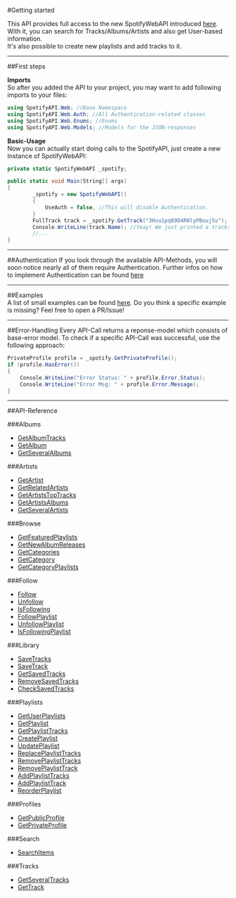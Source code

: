#Getting started

This API provides full access to the new SpotifyWebAPI introduced [here](https://developer.spotify.com/web-api/).  
With it, you can search for Tracks/Albums/Artists and also get User-based information.  
It's also possible to create new playlists and add tracks to it.

---

##First steps

**Imports**  
So after you added the API to your project, you may want to add following imports to your files:

```cs
using SpotifyAPI.Web; //Base Namespace
using SpotifyAPI.Web.Auth; //All Authentication-related classes
using SpotifyAPI.Web.Enums; //Enums
using SpotifyAPI.Web.Models; //Models for the JSON-responses
```

**Basic-Usage**  
Now you can actually start doing calls to the SpotifyAPI, just create a new Instance of SpotifyWebAPI:
```cs
private static SpotifyWebAPI _spotify;

public static void Main(String[] args)
{
        _spotify = new SpotifyWebAPI()
        {
            UseAuth = false, //This will disable Authentication.
        }
        FullTrack track = _spotify.GetTrack("3Hvu1pq89D4R0lyPBoujSv");
        Console.WriteLine(track.Name); //Yeay! We just printed a tracks name.
        //...
}
```

---

##Authentication
If you look through the available API-Methods, you will soon notice nearly all of them require Authentication.
Further infos on how to implement Authentication can be found [here](/SpotifyWebAPI/auth)

---

##Examples  
A list of small examples can be found [here](/SpotifyWebAPI/examples). Do you think a specific example is missing? Feel free to open a PR/Issue!

---

##Error-Handling
Every API-Call returns a reponse-model which consists of base-error model. To check if a specific API-Call was successful, use the following approach:
```cs
PrivateProfile profile = _spotify.GetPrivateProfile();
if (profile.HasError())
{
    Console.WriteLine("Error Status: " + profile.Error.Status);
    Console.WriteLine("Error Msg: " + profile.Error.Message);
}
```

---

##API-Reference

###Albums
* [GetAlbumTracks](/SpotifyWebAPI/albums#getalbumtracks)
* [GetAlbum](/SpotifyWebAPI/albums#getalbum)
* [GetSeveralAlbums](/SpotifyWebAPI/albums#getseveralalbums)

###Artists
* [GetArtist](/SpotifyWebAPI/artists#getartist)
* [GetRelatedArtists](/SpotifyWebAPI/artists#getrelatedartists)
* [GetArtistsTopTracks](/SpotifyWebAPI/artists#getartiststoptracks)
* [GetArtistsAlbums](/SpotifyWebAPI/artists#getartistsalbums)
* [GetSeveralArtists](/SpotifyWebAPI/artists#getseveralartists)

###Browse
* [GetFeaturedPlaylists](/SpotifyWebAPI/browse#getfeaturedplaylists)
* [GetNewAlbumReleases](/SpotifyWebAPI/browse#getnewalbumreleases)
* [GetCategories](/SpotifyWebAPI/browse#getcategories)
* [GetCategory](/SpotifyWebAPI/browse#getcategory)
* [GetCategoryPlaylists](/SpotifyWebAPI/browse#getcategoryplaylists)

###Follow
* [Follow](/SpotifyWebAPI/follow#follow)
* [Unfollow](/SpotifyWebAPI/follow#unfollow)
* [IsFollowing](/SpotifyWebAPI/follow#isfollowing)
* [FollowPlaylist](/SpotifyWebAPI/follow#followplaylist)
* [UnfollowPlaylist](/SpotifyWebAPI/follow#unfollowplaylist)
* [IsFollowingPlaylist](/SpotifyWebAPI/follow#isfollowingplaylist)

###Library
* [SaveTracks](/SpotifyWebAPI/library#savetracks)
* [SaveTrack](/SpotifyWebAPI/library#savetrack)
* [GetSavedTracks](/SpotifyWebAPI/library#getsavedtracks)
* [RemoveSavedTracks](/SpotifyWebAPI/library#removesavedtracks)
* [CheckSavedTracks](/SpotifyWebAPI/library#checksavedtracks)

###Playlists
* [GetUserPlaylists](/SpotifyWebAPI/playlists#getuserplaylists)
* [GetPlaylist](/SpotifyWebAPI/playlists#getplaylist)
* [GetPlaylistTracks](/SpotifyWebAPI/playlists#getplaylisttracks)
* [CreatePlaylist](/SpotifyWebAPI/playlists#createplaylist)
* [UpdatePlaylist](/SpotifyWebAPI/playlists#updateplaylist)
* [ReplacePlaylistTracks](/SpotifyWebAPI/playlists#replaceplaylisttracks)
* [RemovePlaylistTracks](/SpotifyWebAPI/playlists#removeplaylisttracks)
* [RemovePlaylistTrack](/SpotifyWebAPI/playlists#removeplaylisttrack)
* [AddPlaylistTracks](/SpotifyWebAPI/playlists#addplaylisttracks)
* [AddPlaylistTrack](/SpotifyWebAPI/playlists#addplaylisttrack)
* [ReorderPlaylist](/SpotifyWebAPI/playlists#reorderplaylist)

###Profiles
* [GetPublicProfile](/SpotifyWebAPI/profiles#getpublicprofile)
* [GetPrivateProfile](/SpotifyWebAPI/profiles#getprivateprofile)

###Search
* [SearchItems](/SpotifyWebAPI/search#searchitems)

###Tracks
* [GetSeveralTracks](/SpotifyWebAPI/tracks#getseveraltracks)
* [GetTrack](/SpotifyWebAPI/tracks#gettrack)
